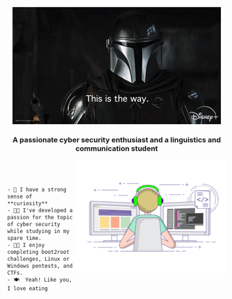 <div align="center">
  <img width="auto" height="auto" src="./resources/images/mandalorian.gif"/>
  <h3>A passionate cyber security enthusiast and a linguistics and communication student</h3>
</div>

<img align="right" width="350" height="auto" src="./resources/images/coding-freak.gif"/>

<div align="left">
  <samp>
<p>&nbsp;</p>
<p>&nbsp;</p>
    
    - 👻 I have a strong sense of **curiosity**
    - 👨‍💻 I've developed a passion for the topic of cyber security while studying in my spare time.
    - 🐱‍👤 I enjoy completing boot2root challenges, Linux or Windows pentests, and CTFs.
    - 🍽  Yeah! Like you, I love eating
    
<p>&nbsp;</p>
  
  </samp>
</div>
 
